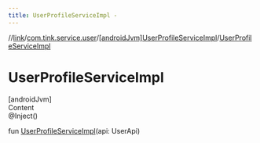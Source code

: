 ```yaml
---
title: UserProfileServiceImpl -
---
```

//[link](../../index.md)/[com.tink.service.user](../index.md)/[[androidJvm]UserProfileServiceImpl](index.md)/[UserProfileServiceImpl](-user-profile-service-impl.md)



# UserProfileServiceImpl  
[androidJvm]  
Content  
@Inject()  
  
fun [UserProfileServiceImpl](-user-profile-service-impl.md)(api: UserApi)  



